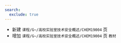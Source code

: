 ```yaml
---
search:
  exclude: true
---
```


- 新建 `课程/G~/高校实验室技术安全概述/CHEM19004` 页
- 增加 `课程/G~/高校实验室技术安全概述/CHEM19004` 页 `教材`